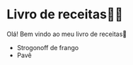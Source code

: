# Livro de receitas:man_cook:



Olá! Bem vindo ao meu livro de receitas:wave:

- Strogonoff de frango
- Pavê

